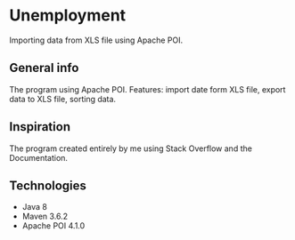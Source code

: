 # Unemployment
Importing data from XLS file using Apache POI.

## General info
The program using Apache POI. Features: import date form XLS file, export data to XLS file, sorting data.

## Inspiration
The program created entirely by me using Stack Overflow and the Documentation.

## Technologies
* Java 8
* Maven 3.6.2
* Apache POI 4.1.0

